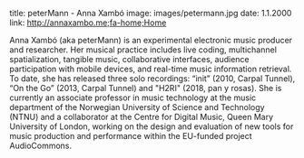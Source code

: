 title: peterMann - Anna Xambó
image: images/petermann.jpg
date: 1.1.2000
link: http://annaxambo.me;fa-home;Home

Anna Xambó (aka peterMann) is an experimental electronic music producer and researcher. Her musical practice includes live coding, multichannel spatialization, tangible music, collaborative interfaces, audience participation with mobile devices, and real-time music information retrieval. To date, she has released three solo recordings: “init” (2010, Carpal Tunnel), “On the Go” (2013, Carpal Tunnel) and "H2RI" (2018, pan y rosas). She is currently an associate professor in music technology at the music department of the Norwegian University of Science and Technology (NTNU) and a collaborator at the Centre for Digital Music, Queen Mary University of London, working on the design and evaluation of new tools for music production and performance within the EU-funded project AudioCommons.
